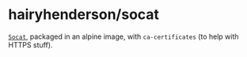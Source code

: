 # hairyhenderson/socat

[`Socat`](http://www.dest-unreach.org/socat/), packaged in an alpine image, with
`ca-certificates` (to help with HTTPS stuff).
